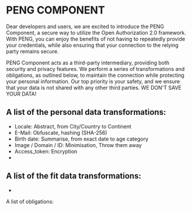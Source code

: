 # PENG COMPONENT
Dear developers and users, we are excited to introduce the PENG Component, a secure way to utilize the Open Authorization 2.0 framework. With PENG, you can enjoy the benefits of not having to repeatedly provide your credentials, while also ensuring that your connection to the relying party remains secure.

PENG Component acts as a third-party intermediary, providing both security and privacy features. We perform a series of transformations and obligations, as outlined below, to maintain the connection while protecting your personal information. Our top priority is your safety, and we ensure that your data is not shared with any other third parties. WE DON'T SAVE YOUR DATA!

A list of the personal data transformations:
- 
- Locale: Abstract, from City/Country to Continent
- E-Mail: Obfuscate, hashing (SHA-256)
- Birth date: Summarise, from exact date to age category
- Image / Domain / ID: Minimisation, Throw them away
- Access_token: Encryption
- 

A list of the fit data transformations:
- 
- 
A list of obligations:
